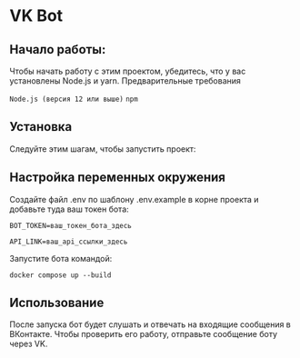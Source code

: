 <h1>VK Bot</h1>

<h2>Начало работы:</h2>

Чтобы начать работу с этим проектом, убедитесь, что у вас установлены Node.js и yarn.
Предварительные требования

`Node.js (версия 12 или выше)`
 `npm`

<h2>Установка</h2>

Следуйте этим шагам, чтобы запустить проект:

        
<h2>Настройка переменных окружения</h2>

Создайте файл .env по шаблону .env.example в корне проекта и добавьте туда ваш токен бота:

`BOT_TOKEN=ваш_токен_бота_здесь`

`API_LINK=ваш_api_ссылки_здесь`

Запустите бота командой:

    docker compose up --build 

<h2>Использование</h2>

После запуска бот будет слушать и отвечать на входящие сообщения в ВКонтакте. Чтобы проверить его работу, отправьте сообщение боту через VK.
